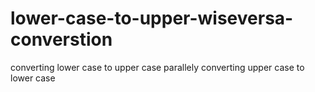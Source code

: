 # lower-case-to-upper-wiseversa-converstion
converting lower case to upper case parallely converting upper case to lower case
